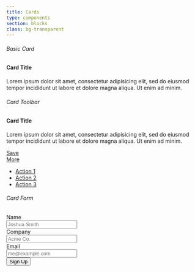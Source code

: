 ```yaml
---
title: Cards
type: components
section: blocks
class: bg-transparent
---
```


<h6>Basic Card</h6>

<div class="card">
	<div class="card-header">
		<h4>Card Title</h4>
	</div>
	<div class="card-body card-flush-top">
		<p>Lorem ipsum dolor sit amet, consectetur adipisicing elit, sed do eiusmod tempor incididunt ut labore et dolore magna aliqua. Ut enim ad minim.</p>
	</div>
</div>


<h6>Card Toolbar</h6>

<div class="card">
	<div class="card-header">
		<h4>Card Title</h4>
	</div>
	<div class="card-body card-flush-top">
		<p>Lorem ipsum dolor sit amet, consectetur adipisicing elit, sed do eiusmod tempor incididunt ut labore et dolore magna aliqua. Ut enim ad minim.</p>
	</div>
	<div class="card-footer card-toolbar">
		<div class="card-control">
			<a href="#" class="btn btn-primary card-action">Save</a>
		</div>
		<div class="card-control dropdown">
			<a href="#" class="btn btn-default" data-toggle="dropdown">More <span class="caret"></span></a>
			<ul class="dropdown-menu">
				<li><a href="#">Action 1</a></li>
				<li><a href="#">Action 2</a></li>
				<li><a href="#">Action 3</a></li>
			</ul>
		</div>
	</div>
</div>

<h6>Card Form</h6>

<form class="card">
	<div class="card-body card-form">
		<div class="card-formrow">
			<div class="card-control condensed">
				<label class="form-control">Name</label>
			</div>
			<div class="card-control">
				<input type="email" class="form-control" placeholder="Joshua Smith" />
			</div>
		</div>
		<div class="card-formrow">
			<div class="card-control condensed">
				<label class="form-control">Company</label>
			</div>
			<div class="card-control">
				<input type="email" class="form-control" placeholder="Acme Co." />
			</div>
		</div>
		<div class="card-formrow">
			<div class="card-control condensed">
				<label class="form-control">Email</label>
			</div>
			<div class="card-control">
				<input type="email" class="form-control" placeholder="me@example.com" />
			</div>
		</div>
	</div>
	<div class="card-footer card-toolbar">
		<div class="card-control">
			<input type="submit" class="btn btn-primary card-action" value="Sign Up" />
		</div>
	</div>
</form>
